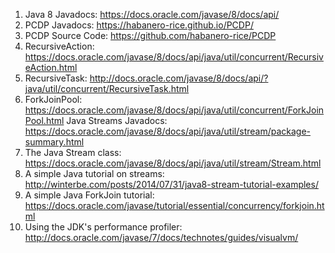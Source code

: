 1. Java 8 Javadocs: https://docs.oracle.com/javase/8/docs/api/
2. PCDP Javadocs: https://habanero-rice.github.io/PCDP/
3. PCDP Source Code: https://github.com/habanero-rice/PCDP
4. RecursiveAction: https://docs.oracle.com/javase/8/docs/api/java/util/concurrent/RecursiveAction.html
5. RecursiveTask: http://docs.oracle.com/javase/8/docs/api/?java/util/concurrent/RecursiveTask.html
6. ForkJoinPool: https://docs.oracle.com/javase/8/docs/api/java/util/concurrent/ForkJoinPool.html
Java Streams Javadocs: https://docs.oracle.com/javase/8/docs/api/java/util/stream/package-summary.html
7. The Java Stream class: https://docs.oracle.com/javase/8/docs/api/java/util/stream/Stream.html
8. A simple Java tutorial on streams: http://winterbe.com/posts/2014/07/31/java8-stream-tutorial-examples/
9. A simple Java ForkJoin tutorial: https://docs.oracle.com/javase/tutorial/essential/concurrency/forkjoin.html
10. Using the JDK's performance profiler: http://docs.oracle.com/javase/7/docs/technotes/guides/visualvm/
